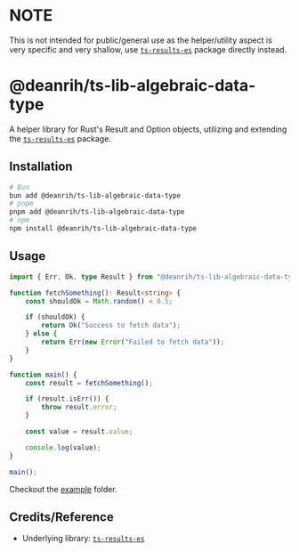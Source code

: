 # NOTE

This is not intended for public/general use as the helper/utility aspect is very specific and very shallow, use [`ts-results-es`](https://github.com/lune-climate/ts-results-es) package directly instead.
# @deanrih/ts-lib-algebraic-data-type

A helper library for Rust's Result and Option objects, utilizing and extending the [`ts-results-es`](https://github.com/lune-climate/ts-results-es) package.

## Installation

```sh
# Bun
bun add @deanrih/ts-lib-algebraic-data-type
# pnpm
pnpm add @deanrih/ts-lib-algebraic-data-type
# npm
npm install @deanrih/ts-lib-algebraic-data-type
```

## Usage

```ts
import { Err, Ok, type Result } from "@deanrih/ts-lib-algebraic-data-type";

function fetchSomething(): Result<string> {
	const shouldOk = Math.random() < 0.5;

	if (shouldOk) {
		return Ok("Success to fetch data");
	} else {
		return Err(new Error("Failed to fetch data"));
	}
}

function main() {
	const result = fetchSomething();

	if (result.isErr()) {
		throw result.error;
	}

	const value = result.value;

	console.log(value);
}

main();
```

Checkout the [example](https://github.com/deanrih/ts-lib-algebraic-data-type/tree/main/example) folder.

## Credits/Reference

- Underlying library: [`ts-results-es`](https://github.com/lune-climate/ts-results-es)
